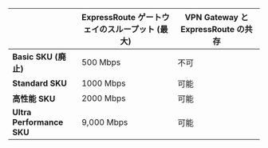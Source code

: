﻿|  | **ExpressRoute ゲートウェイのスループット (最大)** | **VPN Gateway と ExpressRoute の共存** |
| --- | --- | --- |
| **Basic SKU (廃止)** |500 Mbps |不可 |
| **Standard SKU** |1000 Mbps |可能 |
| **高性能 SKU** |2000 Mbps |可能 |
| **Ultra Performance SKU** |9,000 Mbps |可能 |

